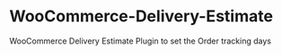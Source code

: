# WooCommerce-Delivery-Estimate
 WooCommerce Delivery Estimate Plugin to set the Order tracking days
